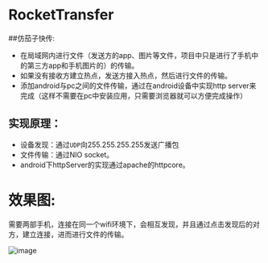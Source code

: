 # RocketTransfer

##仿茄子快传:
* 在局域网内进行文件（发送方的app、图片等文件，项目中只是进行了手机中的第三方app和手机图片的）的传输。
* 如果没有接收方建立热点，发送方接入热点，然后进行文件的传输。
* 添加android与pc之间的文件传输，通过在android设备中实现http server来完成（这样不需要在pc中安装应用，只需要浏览器就可以方便完成操作）



## 实现原理：

* 设备发现：通过`UDP`向255.255.255.255发送广播包
* 文件传输：通过NIO socket。
* android下httpServer的实现通过apache的httpcore。

# 效果图:

需要两部手机，连接在同一个wifi环境下，会相互发现，并且通过点击发现后的对方，建立连接，进而进行文件的传输。

![image](https://raw.githubusercontent.com/way1989/RocketTransfer/master/filetransfer.gif "效果图")

